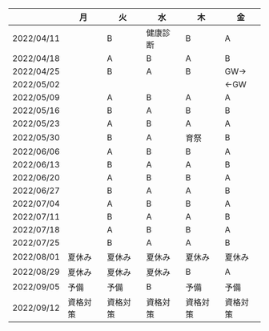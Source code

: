 <link href=mvp.css rel=stylesheet>

|            | 月       | 火       | 水       | 木       | 金       | 
| ---------- | -------- | -------- | -------- | -------- | -------- | 
| 2022/04/11 |          | B        | 健康診断 | B        | A        | 
| 2022/04/18 |          | A        | B        | A        | B        | 
| 2022/04/25 |          | B        | A        | B        | GW→     | 
| 2022/05/02 |          |          |          |          | ←GW     | 
| 2022/05/09 |          | A        | B        | A        | A        | 
| 2022/05/16 |          | B        | A        | B        | B        | 
| 2022/05/23 |          | A        | B        | A        | A        | 
| 2022/05/30 |          | B        | A        | 育祭     | B        | 
| 2022/06/06 |          | A        | B        | B        | A        | 
| 2022/06/13 |          | B        | A        | A        | B        | 
| 2022/06/20 |          | A        | B        | B        | A        | 
| 2022/06/27 |          | B        | A        | A        | B        | 
| 2022/07/04 |          | A        | B        | B        | A        | 
| 2022/07/11 |          | B        | A        | A        | B        | 
| 2022/07/18 |          | A        | B        | B        | A        | 
| 2022/07/25 |          | B        | A        | A        | B        | 
| 2022/08/01 | 夏休み   | 夏休み   | 夏休み   | 夏休み   | 夏休み   | 
| 2022/08/29 | 夏休み   | 夏休み   | 夏休み   | B        | A        | 
| 2022/09/05 | 予備     | 予備     | B        | 予備     | 予備     | 
| 2022/09/12 | 資格対策 | 資格対策 | 資格対策 | 資格対策 | 資格対策 | 
